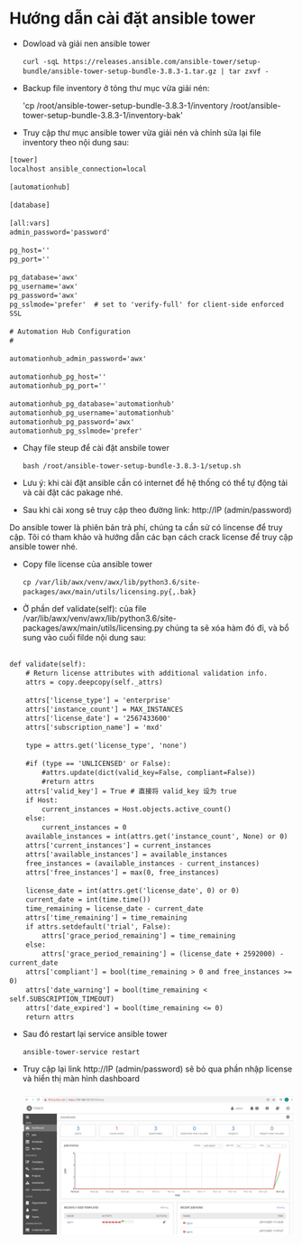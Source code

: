# Hướng dẫn cài đặt ansible tower

- Dowload và giải nen ansible tower

    ` curl -sqL https://releases.ansible.com/ansible-tower/setup-bundle/ansible-tower-setup-bundle-3.8.3-1.tar.gz | tar zxvf - `

- Backup file inventory ở tỏng thư mục vừa giải nén:

    'cp /root/ansible-tower-setup-bundle-3.8.3-1/inventory /root/ansible-tower-setup-bundle-3.8.3-1/inventory-bak'

- Truy cập thư mục ansible tower vừa giải nén và chỉnh sửa lại file inventory theo nội dung sau:

```
[tower]
localhost ansible_connection=local

[automationhub]

[database]

[all:vars]
admin_password='password'

pg_host=''
pg_port=''

pg_database='awx'
pg_username='awx'
pg_password='awx'
pg_sslmode='prefer'  # set to 'verify-full' for client-side enforced SSL

# Automation Hub Configuration
#

automationhub_admin_password='awx'

automationhub_pg_host=''
automationhub_pg_port=''

automationhub_pg_database='automationhub'
automationhub_pg_username='automationhub'
automationhub_pg_password='awx'
automationhub_pg_sslmode='prefer'

```

- Chạy file steup để cài đặt ansbile tower

    ` bash /root/ansible-tower-setup-bundle-3.8.3-1/setup.sh `

- Lưu ý: khi cài đặt ansible cần có internet để hệ thống có thể tự động tải và cài đặt các pakage nhé.

- Sau khi cài xong sẽ truy cập theo đường link: http://IP (admin/password)

Do ansible tower là phiên bản trả phí, chúng ta cần sử có lincense để truy cập. Tôi có tham khảo và hướng dẫn các bạn cách crack license để truy cập ansible tower nhé.

- Copy file license của ansible tower

    ` cp /var/lib/awx/venv/awx/lib/python3.6/site-packages/awx/main/utils/licensing.py{,.bak} `

- Ở phần def validate(self): của file /var/lib/awx/venv/awx/lib/python3.6/site-packages/awx/main/utils/licensing.py chúng ta sẽ xóa hàm đó đi, và bổ sung vào cuối filde nội dung sau:

```

def validate(self):
    # Return license attributes with additional validation info.
    attrs = copy.deepcopy(self._attrs)

    attrs['license_type'] = 'enterprise'
    attrs['instance_count'] = MAX_INSTANCES 
    attrs['license_date'] = '2567433600' 
    attrs['subscription_name'] = 'mxd' 

    type = attrs.get('license_type', 'none')

    #if (type == 'UNLICENSED' or False):
        #attrs.update(dict(valid_key=False, compliant=False))
        #return attrs
    attrs['valid_key'] = True # 直接将 valid_key 设为 true
    if Host:
        current_instances = Host.objects.active_count()
    else:
        current_instances = 0
    available_instances = int(attrs.get('instance_count', None) or 0)
    attrs['current_instances'] = current_instances
    attrs['available_instances'] = available_instances
    free_instances = (available_instances - current_instances)
    attrs['free_instances'] = max(0, free_instances)

    license_date = int(attrs.get('license_date', 0) or 0)
    current_date = int(time.time())
    time_remaining = license_date - current_date
    attrs['time_remaining'] = time_remaining
    if attrs.setdefault('trial', False):
        attrs['grace_period_remaining'] = time_remaining
    else:
        attrs['grace_period_remaining'] = (license_date + 2592000) - current_date
    attrs['compliant'] = bool(time_remaining > 0 and free_instances >= 0)
    attrs['date_warning'] = bool(time_remaining < self.SUBSCRIPTION_TIMEOUT)
    attrs['date_expired'] = bool(time_remaining <= 0)
    return attrs

```

- Sau đó restart lại service ansible tower

    ` ansible-tower-service restart `

- Truy cập lại link http://IP (admin/password) sẽ bỏ qua phần nhập license và hiển thị màn hình dashboard

    <h3 align="center"><img src="../Images/10.png"></h3>


